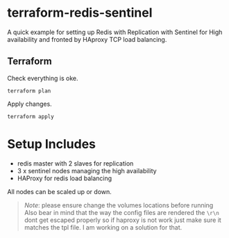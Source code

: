 # terraform-redis-sentinel
A quick example for setting up Redis with Replication with Sentinel for High availability and fronted by HAproxy TCP load balancing.

## Terraform

Check everything is oke.

`terraform plan`

Apply changes.

`terraform apply`

# Setup Includes

* redis master with 2 slaves for replication
* 3 x sentinel nodes managing the high availability
* HAProxy for redis load balancing 

All nodes can be scaled up or down.

> *Note*: please ensure change the volumes locations before running
> Also bear in mind that the way the config files are rendered the `\r\n` dont get escaped properly so if haproxy is not work just make sure it matches the tpl file. I am working on a solution for that.
